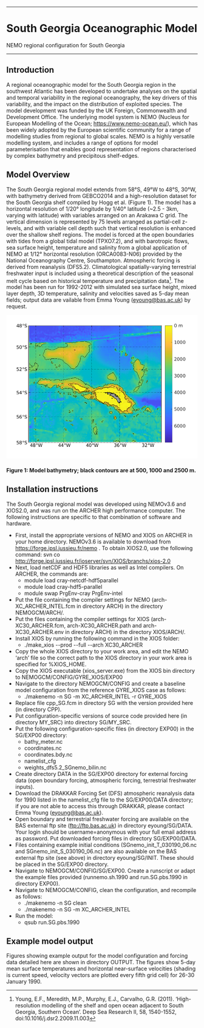 - - - -
# South Georgia Oceanographic Model
NEMO regional configuration for South Georgia
- - - -

## Introduction
A regional oceanographic model for the South Georgia region in the southwest Atlantic has been developed to undertake analyses on the spatial and temporal variability in the regional oceanography, the key drivers of this variability, and the impact on the distribution of exploited species. The model development was funded by the UK Foreign, Commonwealth and Development Office. The underlying model system is NEMO (Nucleus for European Modelling of the Ocean; <https://www.nemo-ocean.eu/>), which has been widely adopted by the European scientific community for a range of modelling studies from regional to global scales. NEMO is a highly versatile modelling system, and includes a range of options for model parameterisation that enables good representation of regions characterised by complex bathymetry and precipitous shelf-edges.

## Model Overview

The South Georgia regional model extends from 58°S, 49°W to 48°S, 30°W, with bathymetry derived from GEBCO2014 and a high-resolution dataset for the South Georgia shelf compiled by Hogg et al. (Figure 1). The model has a horizontal resolution of 1/20° longitude by 1/40° latitude (~2.5 - 3km, varying with latitude) with variables arranged on an Arakawa C grid. The vertical dimension is represented by 75 levels arranged as partial-cell z-levels, and with variable cell depth such that vertical resolution is enhanced over the shallow shelf regions. The model is forced at the open boundaries with tides from a global tidal model (TPXO7.2), and with barotropic flows, sea surface height, temperature and salinity from a global application of NEMO at 1/12° horizontal resolution (ORCA0083-N06) provided by the National Oceanography Centre, Southampton. Atmospheric forcing is derived from reanalysis (DFS5.2). Climatological spatially-varying terrestrial freshwater input is included using a theoretical description of the seasonal melt cycle based on historical temperature and precipitation data[^1]. The model has been run for 1992-2012 with simulated sea surface height, mixed layer depth, 3D temperature, salinity and velocities saved as 5-day mean fields; output data are vailable from Emma Young (eyoung@bas.ac.uk) by request.

[^1]: Young, E.F., Meredith, M.P., Murphy, E.J., Carvalho, G.R. (2011). ‘High-resolution modelling of the shelf and open ocean adjacent to South Georgia, Southern Ocean’. Deep Sea Research II, 58, 1540-1552, doi:10.1016/j.dsr2.2009.11.003

![](SGmodel_bathy_4git.png)
#### Figure 1: Model bathymetry; black contours are at 500, 1000 and 2500 m.

## Installation instructions

The South Georgia regional model was developed using NEMOv3.6 and XIOS2.0, and was run on the ARCHER high performance computer. The following instructions are specific to that combination of software and hardware.
* First, install the appropriate versions of NEMO and XIOS on ARCHER in your home directory. NEMOv3.6 is available to download from https://forge.ipsl.jussieu.fr/nemo . To obtain XIOS2.0, use the following command: 
svn co http://forge.ipsl.jussieu.fr/ioserver/svn/XIOS/branchs/xios-2.0
* Next, load netCDF and HDF5 libraries as well as Intel compilers. On ARCHER, the commands are:
  * module load cray-netcdf-hdf5parallel
  * module load cray-hdf5-parallel
  * module swap PrgEnv-cray PrgEnv-intel
* Put the file containing the compiler settings for NEMO (arch-XC_ARCHER_INTEL.fcm in directory ARCH) in the directory NEMOGCM/ARCH/.
* Put the files containing the compiler settings for XIOS (arch-XC30_ARCHER.fcm, arch-XC30_ARCHER.path and arch-XC30_ARCHER.env in directory ARCH) in the directory XIOS/ARCH/.
* Install XIOS by running the following command in the XIOS folder:
  * ./make_xios --prod --full --arch XC30_ARCHER
* Copy the whole XIOS directory to your work area, and edit the NEMO ‘arch’ file so the correct path to the XIOS directory in your work area is specified for %XIOS_HOME.
* Copy the XIOS executable (xios_server.exe) from the XIOS bin directory to NEMOGCM/CONFIG/GYRE_XIOS/EXP00
* Navigate to the directory NEMOGCM/CONFIG and create a baseline model configuration from the reference GYRE_XIOS case as follows:
  * ./makenemo -n SG -m XC_ARCHER_INTEL -r GYRE_XIOS
* Replace file cpp_SG.fcm in directory SG with the version provided here (in directory CPP).
* Put configuration-specific versions of source code provided here (in directory MY_SRC) into directory SG/MY_SRC.
* Put the following configuration-specific files (in directory EXP00) in the SG/EXP00 directory:
  * bathy_meter.nc
  * coordinates.nc
  * coordinates.bdy.nc
  * namelist_cfg
  * weights_dfs5.2_SGnemo_bilin.nc
* Create directory DATA in the SG/EXP00 directory for external forcing data (open boundary forcing, atmospheric forcing, terrestrial freshwater inputs).
* Download the DRAKKAR Forcing Set (DFS) atmospheric reanalysis data for 1990 listed in the namelist_cfg file to the SG/EXP00/DATA directory; if you are not able to access this through DRAKKAR, please contact Emma Young (eyoung@bas.ac.uk).
* Open boundary and terrestrial freshwater forcing are available on the BAS external ftp site (ftp://ftp.bas.ac.uk) in directory eyoung/SG/DATA. Your login should be username=anonymous with your full email address as password. Put downloaded forcing files in directory SG/EXP00/DATA.
* Files containing example initial conditions (SGnemo_init_T_030190_06.nc and SGnemo_init_S_030190_06.nc) are also available on the BAS external ftp site (see above) in directory eyoung/SG/INIT. These should be placed in the SG/EXP00 directory.
* Navigate to NEMOGCM/CONFIG/SG/EXP00. Create a runscript or adapt the example files provided (runnemo.sh.1990 and run.SG.pbs.1990 in directory EXP00).
* Navigate to NEMOGCM/CONFIG, clean the configuration, and recompile as follows:
  * ./makenemo -n SG clean
  * ./makenemo -n SG -m XC_ARCHER_INTEL
* Run the model:
  * qsub run.SG.pbs.1990

## Example model output
Figures showing example output for the model configuration and forcing data detailed here are shown in directory OUTPUT. The figures show 5-day mean surface temperatures and horizontal near-surface velocities (shading is current speed, velocity vectors are plotted every fifth grid cell) for 26-30 January 1990.
